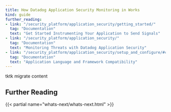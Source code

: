 ```yaml
---
title: How Datadog Application Security Monitoring in Works
kind: guide
further_reading:
- link: "/security_platform/application_security/getting_started/"
  tag: "Documentation"
  text: "Get Started Instrumenting Your Application to Send Signals"
- link: "/security_platform/application_security/"
  tag: "Documentation"
  text: "Monitoring Threats with Datadog Application Security"
- link: "/security_platform/application_security/setup_and_configure/#compatibility"
  tag: "Documentation"
  text: "Application Language and Framework Compatibility"
---
```


tktk migrate content 

## Further Reading

{{< partial name="whats-next/whats-next.html" >}}